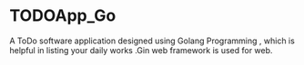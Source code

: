 # TODOApp_Go
A ToDo software application designed using Golang Programming , which is helpful in listing your daily works .Gin web framework is used for web.
